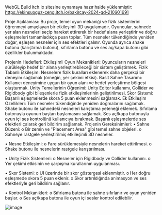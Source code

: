 WebGL Build itch.io sitesine oynamaya hazır halde yüklenmiştir:
https://ekinsuoguz-ceng.itch.io/bakircay-2024-gd-210601691

Proje Açıklaması:
Bu proje, temel oyun mekaniği ve fizik sistemlerini öğrenmeyi amaçlayan bir etkileşimli 3D uygulamadır. Oyuncular, sahnede yer alan nesneleri seçip hareket ettirerek bir hedef alana yerleştirir ve doğru eşleşmeleri tamamladıkça puan toplar. Tüm nesneler tükendiğinde yeniden doğar, eşleşen nesneler için ses efektleri çalınır. Oyunda ayrıca shake butonu (karıştırma butonu), sıfırlama butonu ve ses aç/kapa butonu gibi özellikler bulunmaktadır.

Projenin Hedefleri:
Etkileşimli Oyun Mekanikleri: Oyuncuların nesneleri sürükleyip hedef bir alana yerleştirebileceği bir sistem geliştirmek.
Fizik Tabanlı Etkileşim: Nesnelere fizik kuralları eklenerek daha gerçekçi bir deneyim sağlamak (örneğin, yer çekimi etkisi).
Basit Sahne Tasarımı: Kullanıcı deneyimine uygun bir oyun alanı ve hedef yerleştirme bölgesi oluşturmak.
Unity Temellerinin Öğrenimi: Unity Editor kullanımı, Collider ve Rigidbody gibi bileşenlerle fizik etkileşimlerinin geliştirilmesi.
Skor Sistemi: Başarılı eşleşmelerde skora 5 puan eklenmesini sağlamak.
Ek Etkileşim Özellikleri:
Tüm nesneler tükendiğinde yeniden doğmalarını sağlamak.
Shake butonu ile sahnedeki nesneleri karıştırma yeteneği eklemek.
Sıfırlama butonuyla oyunun baştan başlamasını sağlamak.
Ses aç/kapa butonuyla oyun içi ses kontrolünü kullanıcıya bırakmak.
Başarılı eşleşmelerde ses efektleri çalarak geri bildirim sağlamak.
Projenin Gereksinimleri:
• Sahne Düzeni:
o Bir zemin ve "Placement Area" gibi temel sahne objeleri.
o Sahneye rastgele yerleştirilmiş etkileşimli 3D nesneler.

• Nesne Etkileşimi:
o Fare sürüklemesiyle nesnelerin hareket ettirilmesi.
o Shake butonu ile nesnelerin rastgele karıştırılması.

• Unity Fizik Sistemleri:
o Nesneler için Rigidbody ve Collider kullanımı.
o Yer çekimi etkisinin ve çarpışma kurallarının uygulanması.

• Skor Sistemi:
o UI üzerinde bir skor göstergesi eklenmiştir.
o Her doğru eşleşmede skora 5 puan eklenir.
o Skor artırıldığında animasyon ve ses efektleriyle geri bildirim sağlanır.

• Kontrol Mekanikleri:
o Sıfırlama butonu ile sahne sıfırlanır ve oyun yeniden başlar.
o Ses aç/kapa butonu ile oyun içi sesler kontrol edilebilir.




![image](https://github.com/user-attachments/assets/b0724365-8f0f-4fcb-9521-4f851b52017c)

 
